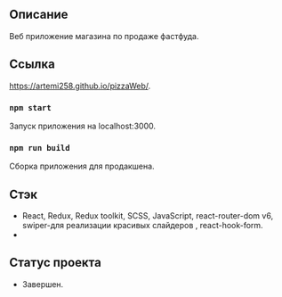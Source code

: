 ## Описание
Веб приложение магазина по продаже фастфуда.

## Ссылка
https://artemi258.github.io/pizzaWeb/.

### `npm start`
Запуск приложения на localhost:3000.

### `npm run build`
 Сборка приложения для продакшена.

## Стэк
- React, Redux, Redux toolkit, SCSS, JavaScript, react-router-dom v6, swiper-для реализации красивых слайдеров , react-hook-form.
- 
## Статус проекта
- Завершен.
